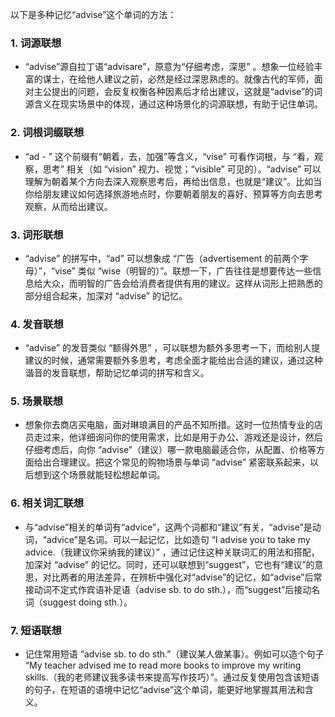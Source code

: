 以下是多种记忆“advise”这个单词的方法：

### 1. 词源联想
 - “advise”源自拉丁语“advisare”，原意为“仔细考虑，深思” 。想象一位经验丰富的谋士，在给他人建议之前，必然是经过深思熟虑的。就像古代的军师，面对主公提出的问题，会反复权衡各种因素后才给出建议，这就是“advise”的词源含义在现实场景中的体现，通过这种场景化的词源联想，有助于记住单词。

### 2. 词根词缀联想
 - “ad - ” 这个前缀有“朝着，去，加强”等含义，“vise” 可看作词根，与 “看，观察，思考” 相关（如 “vision” 视力、视觉；“visible” 可见的）。“advise” 可以理解为朝着某个方向去深入观察思考后，再给出信息，也就是“建议”。比如当你给朋友建议如何选择旅游地点时，你要朝着朋友的喜好、预算等方向去思考观察，从而给出建议。

### 3. 词形联想
 - “advise” 的拼写中，“ad” 可以想象成 “广告（advertisement 的前两个字母）”，“vise” 类似 “wise（明智的）”。联想一下，广告往往是想要传达一些信息给大众，而明智的广告会给消费者提供有用的建议。这样从词形上把熟悉的部分组合起来，加深对 “advise” 的记忆。

### 4. 发音联想
 - “advise” 的发音类似 “额得外思” ，可以联想为额外多思考一下，而给别人提建议的时候，通常需要额外多思考，考虑全面才能给出合适的建议，通过这种谐音的发音联想，帮助记忆单词的拼写和含义。

### 5. 场景联想
 - 想象你去商店买电脑，面对琳琅满目的产品不知所措。这时一位热情专业的店员走过来，他详细询问你的使用需求，比如是用于办公、游戏还是设计，然后仔细考虑后，向你 “advise”（建议）哪一款电脑最适合你，从配置、价格等方面给出合理建议。把这个常见的购物场景与单词 “advise” 紧密联系起来，以后想到这个场景就能轻松想起单词。

### 6. 相关词汇联想
 - 与“advise”相关的单词有“advice”，这两个词都和“建议”有关，“advise”是动词，“advice”是名词。可以一起记忆，比如造句 “I advise you to take my advice.（我建议你采纳我的建议）” ，通过记住这种关联词汇的用法和搭配，加深对 “advise” 的记忆。同时，还可以联想到“suggest”，它也有“建议”的意思，对比两者的用法差异，在辨析中强化对“advise”的记忆，如“advise”后常接动词不定式作宾语补足语（advise sb. to do sth.），而“suggest”后接动名词（suggest doing sth.）。

### 7. 短语联想
 - 记住常用短语 “advise sb. to do sth.”（建议某人做某事）。例如可以造个句子 “My teacher advised me to read more books to improve my writing skills.（我的老师建议我多读书来提高写作技巧）”。通过反复使用包含该短语的句子，在短语的语境中记忆“advise”这个单词，能更好地掌握其用法和含义。 